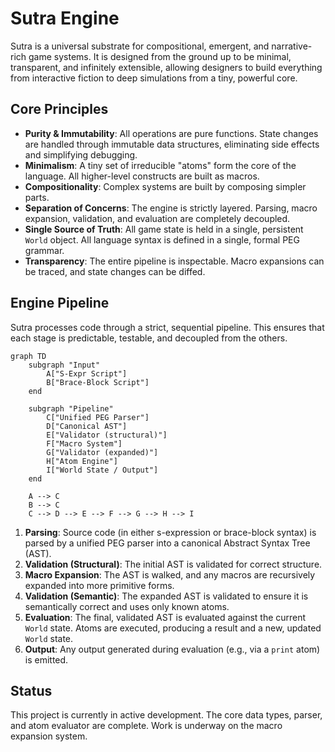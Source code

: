 # Sutra Engine

Sutra is a universal substrate for compositional, emergent, and narrative-rich game systems. It is designed from the ground up to be minimal, transparent, and infinitely extensible, allowing designers to build everything from interactive fiction to deep simulations from a tiny, powerful core.

## Core Principles

-   **Purity & Immutability**: All operations are pure functions. State changes are handled through immutable data structures, eliminating side effects and simplifying debugging.
-   **Minimalism**: A tiny set of irreducible "atoms" form the core of the language. All higher-level constructs are built as macros.
-   **Compositionality**: Complex systems are built by composing simpler parts.
-   **Separation of Concerns**: The engine is strictly layered. Parsing, macro expansion, validation, and evaluation are completely decoupled.
-   **Single Source of Truth**: All game state is held in a single, persistent `World` object. All language syntax is defined in a single, formal PEG grammar.
-   **Transparency**: The entire pipeline is inspectable. Macro expansions can be traced, and state changes can be diffed.

## Engine Pipeline

Sutra processes code through a strict, sequential pipeline. This ensures that each stage is predictable, testable, and decoupled from the others.

```mermaid
graph TD
    subgraph "Input"
        A["S-Expr Script"]
        B["Brace-Block Script"]
    end

    subgraph "Pipeline"
        C["Unified PEG Parser"]
        D["Canonical AST"]
        E["Validator (structural)"]
        F["Macro System"]
        G["Validator (expanded)"]
        H["Atom Engine"]
        I["World State / Output"]
    end

    A --> C
    B --> C
    C --> D --> E --> F --> G --> H --> I
```

1.  **Parsing**: Source code (in either s-expression or brace-block syntax) is parsed by a unified PEG parser into a canonical Abstract Syntax Tree (AST).
2.  **Validation (Structural)**: The initial AST is validated for correct structure.
3.  **Macro Expansion**: The AST is walked, and any macros are recursively expanded into more primitive forms.
4.  **Validation (Semantic)**: The expanded AST is validated to ensure it is semantically correct and uses only known atoms.
5.  **Evaluation**: The final, validated AST is evaluated against the current `World` state. Atoms are executed, producing a result and a new, updated `World` state.
6.  **Output**: Any output generated during evaluation (e.g., via a `print` atom) is emitted.

## Status

This project is currently in active development. The core data types, parser, and atom evaluator are complete. Work is underway on the macro expansion system.
